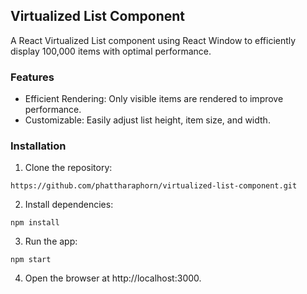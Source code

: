 ##  Virtualized List Component
A React Virtualized List component using React Window to efficiently display 100,000 items with optimal performance.

### Features
- Efficient Rendering: Only visible items are rendered to improve performance.
- Customizable: Easily adjust list height, item size, and width.

### Installation

1. Clone the repository:

```
https://github.com/phattharaphorn/virtualized-list-component.git  
```

2. Install dependencies:

```
npm install
```

3. Run the app:

```
npm start
```

4. Open the browser at http://localhost:3000.


